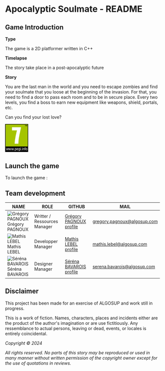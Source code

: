 # Apocalyptic Soulmate - README

## Game Introduction

**Type**

The game is a 2D platformer written in C++

**Timelapse**

The story take place in a post-apocalyptic future

**Story**

You are the last man in the world and you need to escape zombies and find your soulmate that you loose at the beginning of the invasion.
For that, you need to find a door to pass each room and to be in secure place.
Every two levels, you find a boss to earn new equipment like weapons, shield, portals, etc.

Can you find your lost love?

<img src="img/PEGI_7.png" alt="PEGI_7" width="75px">

## Launch the game

To launch the game : 

## Team development

| NAME | ROLE | GITHUB | MAIL |
| - | - | - | - |
| <img src="https://avatars.githubusercontent.com/u/114397869?v=4" alt="Grégory PAGNOUX" width="75px"> <br> Grégory PAGNOUX | Writter / Ressources Manager | [Grégory PAGNOUX profile](https://github.com/Gregory-Pagnoux) | [gregory.pagnoux@algosup.com](mailto:gregory.pagnoux@algosup.com) |
| <img src="https://avatars.githubusercontent.com/u/145991354?v=4" alt="Mathis LEBEL" width="75px"> <br> Mathis LEBEL | Developper Manager | [Mathis LEBEL profile](https://github.com/mathislebel)|  [mathis.lebel@algosup.com](mailto:mathis.lebel@algosup.com) |
| <img src="https://avatars.githubusercontent.com/u/145995847?v=4" alt="Séréna BAVAROIS" width="75px"> <br> Séréna BAVAROIS | Designer Manager | [Séréna BAVAROIS profile](https://github.com/NanaChocolat)|  [serena.bavarois@algosup.com](mailto:gregory.pagnoux@algosup.com) |

## Disclaimer

This project has been made for an exercise of ALGOSUP and work still in progress.

This is a work of fiction. Names, characters, places and incidents either are the product of the author's imagination or are use fictitiously. Any ressemblance to actual persons, leaving or dead, events, or locales is entirely coincidental.

*Copyright © 2024*

*All rights reserved. No parts of this story may be reproduced or used in many manner without written permission of the copyright owner except for the use of quotations in reviews.*
